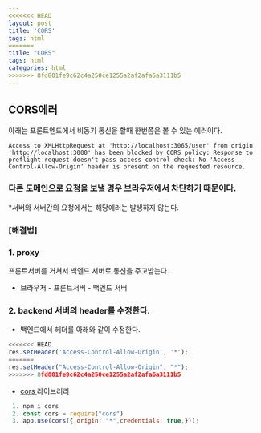 ```yaml
---
<<<<<<< HEAD
layout: post
title: 'CORS'
tags: html
=======
title: "CORS"
tags: html
categories: html
>>>>>>> 8fd801fe9c62c4a250ce1255a2af2afa6a3111b5
---
```


## CORS에러

아래는 프론트엔드에서 비동기 통신을 할때 한번쯤은 볼 수 있는 에러이다.

```JS
Access to XMLHttpRequest at 'http://localhost:3065/user' from origin 'http://localhost:3000' has been blocked by CORS policy: Response to preflight request doesn't pass access control check: No 'Access-Control-Allow-Origin' header is present on the requested resource.
```

### 다른 도메인으로 요청을 보낼 경우 브라우저에서 차단하기 때문이다.

\*서버와 서버간의 요청에서는 해당에러는 발생하지 않는다.

### [해결법]

### 1. proxy

프론트서버를 거쳐서 백엔드 서버로 통신을 주고받는다.

- 브라우저 - 프론트서버 - 백엔드 서버

### 2. backend 서버의 header를 수정한다.

- 백엔드에서 헤더를 아래와 같이 수정한다.

```js
<<<<<<< HEAD
res.setHeader('Access-Control-Allow-Origin', '*');
=======
res.setHeader("Access-Control-Allow-Origin", "*");
>>>>>>> 8fd801fe9c62c4a250ce1255a2af2afa6a3111b5
```

- <a href="https://www.npmjs.com/package/cors" target="_blank">cors </a> 라이브러리

```js
 1. npm i cors
 2. const cors = require("cors")
 3. app.use(cors({ origin: "*",credentials: true,}));
```
